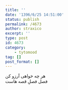 ```yaml
---
title: ''
date: '1396/6/25 14:51:00'
status: publish
permalink: /4673
author: straxico
excerpt: ''
type: post
id: 4673
category:
    - tytomood
tag: []
post_format: []
---
```

هر چه خواهی آرزو کن  
فصل فصلِ قصه هاست